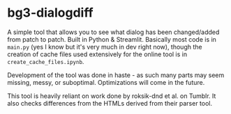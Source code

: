 # bg3-dialogdiff

A simple tool that allows you to see what dialog has been changed/added from patch to patch. Built in Python & Streamlit. Basically most code is in `main.py` (yes I know but it's very much in dev right now), though the creation of cache files used extensively for the online tool is in `create_cache_files.ipynb`.

Development of the tool was done in haste - as such many parts may seem missing, messy, or suboptimal. Optimizations will come in the future.

This tool is heavily reliant on work done by roksik-dnd et al. on Tumblr. It also checks differences from the HTMLs derived from their parser tool.

